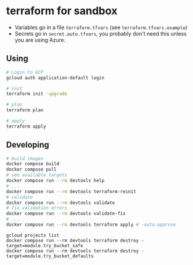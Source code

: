 # terraform for sandbox

- Variables go in a file `terraform.tfvars` (see `terraform.tfvars.example`)
- Secrets go in `secret.auto.tfvars`, you probably don't need this unless you are using Azure.

## Using

```bash
# Login to GCP
gcloud auth application-default login

# init
terraform init -upgrade

# plan
terraform plan

# apply
terraform apply
```


## Developing

```bash
# build images
docker compose build
docker compose pull
# see available targets
docker compose run --rm devtools help
# ...
docker compose run --rm devtools terraform-reinit
# validate
docker compose run --rm devtools validate
# fix validation errors
docker compose run --rm devtools validate-fix
# ...
docker compose run --rm devtools terraform apply # -auto-approve
```

```
gcloud projects list
docker compose run --rm devtools terraform destroy -target=module.try_bucket_safe
docker compose run --rm devtools terraform destroy -target=module.try_bucket_defaults


```

